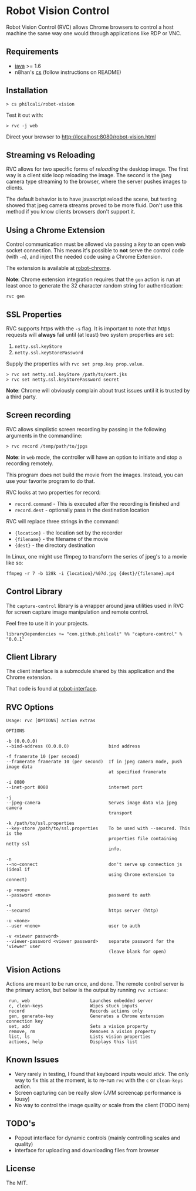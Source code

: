 # Robot Vision Control

Robot Vision Control (RVC) allows Chrome browsers to control a host machine the
same way one would through applications like RDP or VNC.

## Requirements

- [java][java] >= 1.6
- n8han's [cs][cs] (follow instructions on README)

[java]: http://java.com/en/download/index.jsp
[cs]: https://github.com/n8han/conscript#readme

## Installation

```
> cs philcali/robot-vision
```

Test it out with:

```
> rvc -j web
```

Direct your browser to [http://localhost:8080/robot-vision.html][locally]

[locally]: http://localhost:8080/robot-vision.html

## Streaming vs Reloading

RVC allows for two specific forms of _reloading_ the desktop image. The first
way is a client side loop reloading the image. The second is the _jpeg_ camera
type streaming to the browser, where the server pushes images to clients.

The default behavior is to have javascript reload the scene, but testing showed
that jpeg camera streams proved to be more fluid. Don't use this method if
you know clients browsers don't support it.

## Using a Chrome Extension

Control communication must be allowed via passing a _key_ to an open web socket
connection. This means it's possible to __not__ serve the control code (with `-n`),
and inject the needed code using a Chrome Extension.

The extension is available at [robot-chrome][vision-ext].

[vision-ext]: https://github.com/philcali/robot-chrome

__Note__: Chrome extension integration requires that the `gen` action is run at
least once to generate the 32 character random string for authentication:

```
rvc gen
```

## SSL Properties

RVC supports https with the `-s` flag. It is important to note that https
requests will __always__ fail until (at least) two system properties are set:

1. `netty.ssl.keyStore`
2. `netty.ssl.keyStorePassword`


Supply the properties with `rvc set prop.key prop.value`.

```
> rvc set netty.ssl.keyStore /path/to/cert.jks
> rvc set netty.ssl.keyStorePassword secret
```

__Note__: Chrome will obviously complain about trust issues until it is trusted
by a third party. 

## Screen recording

RVC allows simplistic screen recording by passing in the following arguments
in the commandline:

```
> rvc record /temp/path/to/jpgs
```

__Note__: in `web` mode, the controller will have an option to initiate and stop
a recording remotely.

This program does not build the movie from the images. Instead, you can use
your favorite program to do that.

RVC looks at two properties for record:

- `record.command` - This is executed after the recording is finished and
- `record.dest` - optionally pass in the destination location

RVC will replace three strings in the command:

- `{location}` - the location set by the recorder
- `{filename}` - the filename of the movie
- `{dest}` - the directory destination

In Linux, one might use ffmpeg to transform the series of jpeg's to a movie
like so:

```
ffmpeg -r 7 -b 128k -i {location}/%07d.jpg {dest}/{filename}.mp4
```

## Control Library

The `capture-control` library is a wrapper around java utilities used in RVC
for screen capture image manipulation and remote control.

Feel free to use it in your projects.

`libraryDependencies += "com.github.philcali" %% "capture-control" % "0.0.1"`

## Client Library

The client interface is a submodule shared by this application and the Chrome
extension.

That code is found at [robot-interface][vision-int].

[vision-int]: https://github.com/philcali/robot-interface

## RVC Options

```
Usage: rvc [OPTIONS] action extras

OPTIONS

-b (0.0.0.0)
--bind-address (0.0.0.0)               bind address

-f framerate 10 (per second)
--framerate framerate 10 (per second)  If in jpeg camera mode, push image data
                                       at specified framerate

-i 8080
--inet-port 8080                       internet port

-j
--jpeg-camera                          Serves image data via jpeg camera
                                       transport

-k /path/to/ssl.properties
--key-store /path/to/ssl.properties    To be used with --secured. This is the
                                       properties file containing netty ssl
                                       info.

-n
--no-connect                           don't serve up connection js (ideal if
                                       using Chrome extension to connect)

-p <none>
--password <none>                      password to auth

-s
--secured                              https server (http)

-u <none>
--user <none>                          user to auth

-v <viewer password>
--viewer-password <viewer password>    separate password for the 'viewer' user
                                       (leave blank for open)
```

## Vision Actions

Actions are meant to be run once, and done. The remote control server is the
primary action, but below is the output by running `rvc actions`:

```
 run, web                       Launches embedded server
 c, clean-keys                  Wipes stuck inputs
 record                         Records actions only
 gen, generate-key              Generates a Chrome extension connection key
 set, add                       Sets a vision property
 remove, rm                     Removes a vision property
 list, ls                       Lists vision properties
 actions, help                  Displays this list
```

## Known Issues

- Very rarely in testing, I found that keyboard inputs would _stick_. The only
way to fix this at the moment, is to re-run `rvc` with the `c` or `clean-keys` action.
- Screen capturing can be really slow (JVM screencap performance is lousy)
- No way to control the image quality or scale from the client (TODO item)

## TODO's

- Popout interface for dynamic controls (mainly controlling scales and quality)
- interface for uploading and downloading files from browser

## License

The MIT.
